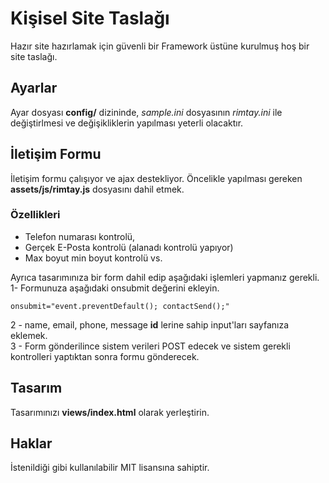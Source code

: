 # Kişisel Site Taslağı
Hazır site hazırlamak için güvenli bir Framework üstüne kurulmuş hoş bir site taslağı.  
  
## Ayarlar
Ayar dosyası **config/** dizininde, *sample.ini* dosyasının *rimtay.ini* ile değiştirlmesi ve değişikliklerin yapılması yeterli olacaktır.  
  
  
## İletişim Formu
İletişim formu çalışıyor ve ajax destekliyor. Öncelikle yapılması gereken **assets/js/rimtay.js** dosyasını dahil etmek.  

### Özellikleri
- Telefon numarası kontrolü,
- Gerçek E-Posta kontrolü (alanadı kontrolü yapıyor)
- Max boyut min boyut kontrolü vs.

Ayrıca tasarımınıza bir form dahil edip aşağıdaki işlemleri yapmanız gerekli.  
1- Formunuza aşağıdaki onsubmit değerini ekleyin.
```
onsubmit="event.preventDefault(); contactSend();"
```
2 - name, email, phone, message **id** lerine sahip input'ları sayfanıza eklemek.  
3 - Form gönderilince sistem verileri POST edecek ve sistem gerekli kontrolleri yaptıktan sonra formu gönderecek.  
  
## Tasarım
Tasarımınızı **views/index.html** olarak yerleştirin.

## Haklar
İstenildiği gibi kullanılabilir MIT lisansına sahiptir.